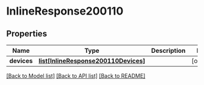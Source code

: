 # InlineResponse200110

## Properties
Name | Type | Description | Notes
------------ | ------------- | ------------- | -------------
**devices** | [**list[InlineResponse200110Devices]**](InlineResponse200110Devices.md) |  | [optional] 

[[Back to Model list]](../README.md#documentation-for-models) [[Back to API list]](../README.md#documentation-for-api-endpoints) [[Back to README]](../README.md)

